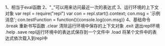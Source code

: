 1、相当于eval函数
2、"_"可以用来访问最近一次的表达式
3、运行环境的上下文对象
var repl = require("repl")
var con = repl.start().context;
con.msg = '示例消息';
con.testFunction = function(){console.log(con.msg)}
4、基础命令
.break 重新书写函数
.clear 清除运行环境中保存的上下文对象
.exit   退出repl环境
.help
.save repl运行环境中的表达式保存到一个文件中
.load 将某个文件中的表达式依次载入到repl中


